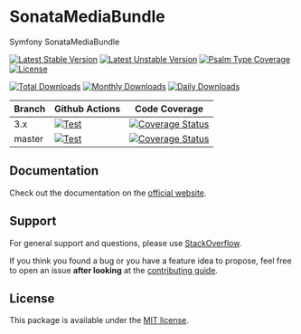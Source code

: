 <!--
DO NOT EDIT THIS FILE!

It's auto-generated by sonata-project/dev-kit package.
-->

# SonataMediaBundle

Symfony SonataMediaBundle

[![Latest Stable Version](https://poser.pugx.org/sonata-project/media-bundle/v/stable)](https://packagist.org/packages/sonata-project/media-bundle)
[![Latest Unstable Version](https://poser.pugx.org/sonata-project/media-bundle/v/unstable)](https://packagist.org/packages/sonata-project/media-bundle)
[![Psalm Type Coverage][shepherd_stable_badge]][shepherd_stable_link]
[![License](https://poser.pugx.org/sonata-project/media-bundle/license)](https://packagist.org/packages/sonata-project/media-bundle)

[![Total Downloads](https://poser.pugx.org/sonata-project/media-bundle/downloads)](https://packagist.org/packages/sonata-project/media-bundle)
[![Monthly Downloads](https://poser.pugx.org/sonata-project/media-bundle/d/monthly)](https://packagist.org/packages/sonata-project/media-bundle)
[![Daily Downloads](https://poser.pugx.org/sonata-project/media-bundle/d/daily)](https://packagist.org/packages/sonata-project/media-bundle)

Branch | Github Actions | Code Coverage |
------ | -------------- | ------------- |
3.x    | [![Test][test_stable_badge]][test_stable_link]     | [![Coverage Status][coverage_stable_badge]][coverage_stable_link]     |
master | [![Test][test_unstable_badge]][test_unstable_link] | [![Coverage Status][coverage_unstable_badge]][coverage_unstable_link] |

## Documentation

Check out the documentation on the [official website](https://sonata-project.org/bundles/media).

## Support

For general support and questions, please use [StackOverflow](http://stackoverflow.com/questions/tagged/sonata).

If you think you found a bug or you have a feature idea to propose, feel free to open an issue
**after looking** at the [contributing guide](CONTRIBUTING.md).

## License

This package is available under the [MIT license](LICENSE).

[test_stable_badge]: https://github.com/sonata-project/SonataMediaBundle/workflows/Test/badge.svg?branch=3.x
[test_stable_link]: https://github.com/sonata-project/SonataMediaBundle/actions?query=workflow:test+branch:3.x
[test_unstable_badge]: https://github.com/sonata-project/SonataMediaBundle/workflows/Test/badge.svg?branch=master
[test_unstable_link]: https://github.com/sonata-project/SonataMediaBundle/actions?query=workflow:test+branch:master

[coverage_stable_badge]: https://codecov.io/gh/sonata-project/SonataMediaBundle/branch/3.x/graph/badge.svg
[coverage_stable_link]: https://codecov.io/gh/sonata-project/SonataMediaBundle/branch/3.x
[coverage_unstable_badge]: https://codecov.io/gh/sonata-project/SonataMediaBundle/branch/master/graph/badge.svg
[coverage_unstable_link]: https://codecov.io/gh/sonata-project/SonataMediaBundle/branch/master
[shepherd_stable_badge]: https://shepherd.dev/github/sonata-project/SonataMediaBundle/coverage.svg
[shepherd_stable_link]: https://shepherd.dev/github/sonata-project/SonataMediaBundle
